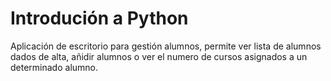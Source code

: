 # Introdución a Python
Aplicación de escritorio para gestión alumnos, permite ver lista de alumnos dados de alta, añidir alumnos o ver el numero de cursos asignados a un determinado alumno. 
